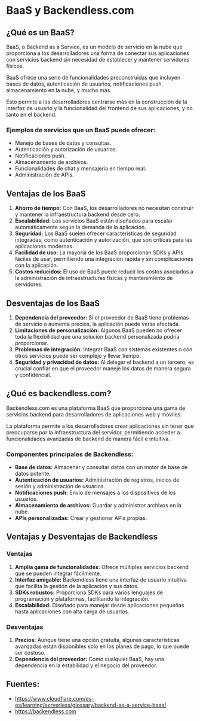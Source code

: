 #  BaaS y Backendless.com

## ¿Qué es un BaaS?

BaaS, o Backend as a Service, es un modelo de servicio en la nube que proporciona a los desarrolladores una forma de conectar sus aplicaciones con servicios backend sin necesidad de establecer y mantener servidores físicos. 

BaaS ofrece una serie de funcionalidades preconstruidas que incluyen bases de datos, autenticación de usuarios, notificaciones push, almacenamiento en la nube, y mucho más. 

Esto permite a los desarrolladores centrarse más en la construcción de la interfaz de usuario y la funcionalidad del frontend de sus aplicaciones, y no tanto en el backend.

### Ejemplos de servicios que un BaaS puede ofrecer:
- Manejo de bases de datos y consultas.
- Autenticación y autorización de usuarios.
- Notificaciones push.
- Almacenamiento de archivos.
- Funcionalidades de chat y mensajería en tiempo real.
- Administración de APIs.

## Ventajas de los BaaS

1. **Ahorro de tiempo:** Con BaaS, los desarrolladores no necesitan construir y mantener la infraestructura backend desde cero.
2. **Escalabilidad:** Los servicios BaaS están diseñados para escalar automáticamente según la demanda de la aplicación.
3. **Seguridad:** Los BaaS suelen ofrecer características de seguridad integradas, como autenticación y autorización, que son críticas para las aplicaciones modernas.
4. **Facilidad de uso:** La mayoría de los BaaS proporcionan SDKs y APIs fáciles de usar, permitiendo una integración rápida y sin complicaciones con la aplicación.
5. **Costos reducidos:** El uso de BaaS puede reducir los costos asociados a la administración de infraestructuras físicas y mantenimiento de servidores.

## Desventajas de los BaaS

1. **Dependencia del proveedor:** Si el proveedor de BaaS tiene problemas de servicio o aumenta precios, la aplicación puede verse afectada.
2. **Limitaciones de personalización:** Algunos BaaS pueden no ofrecer toda la flexibilidad que una solución backend personalizada podría proporcionar.
3. **Problemas de integración:** Integrar BaaS con sistemas existentes o con otros servicios puede ser complejo y llevar tiempo.
4. **Seguridad y privacidad de datos:** Al delegar el backend a un tercero, es crucial confiar en que el proveedor maneje los datos de manera segura y confidencial.

## ¿Qué es backendless.com?

Backendless.com es una plataforma BaaS que proporciona una gama de servicios backend para desarrolladores de aplicaciones web y móviles. 

La plataforma permite a los desarrolladores crear aplicaciones sin tener que preocuparse por la infraestructura del servidor, permitiendo acceder a funcionalidades avanzadas de backend de manera fácil e intuitiva.

### Componentes principales de Backendless:
- **Base de datos:** Almacenar y consultar datos con un motor de base de datos potente.
- **Autenticación de usuarios:** Administración de registros, inicios de sesión y administración de usuarios.
- **Notificaciones push:** Envío de mensajes a los dispositivos de los usuarios.
- **Almacenamiento de archivos:** Guardar y administrar archivos en la nube.
- **APIs personalizadas:** Crear y gestionar APIs propias.


## Ventajas y Desventajas de Backendless

### Ventajas

1. **Amplia gama de funcionalidades:** Ofrece múltiples servicios backend que se pueden integrar fácilmente.
2. **Interfaz amigable:** Backendless tiene una interfaz de usuario intuitiva que facilita la gestión de la aplicación y sus datos.
3. **SDKs robustos:** Proporciona SDKs para varios lenguajes de programación y plataformas, facilitando la integración.
4. **Escalabilidad:** Diseñado para manejar desde aplicaciones pequeñas hasta aplicaciones con alta carga de usuarios.

### Desventajas

1. **Precios:** Aunque tiene una opción gratuita, algunas características avanzadas están disponibles solo en los planes de pago, lo que puede ser costoso.
2. **Dependencia del proveedor:** Como cualquier BaaS, hay una dependencia en la estabilidad y el negocio del proveedor.

## Fuentes:

* https://www.cloudflare.com/es-es/learning/serverless/glossary/backend-as-a-service-baas/
* https://backendless.com

